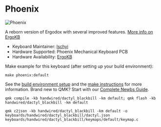 # Phoenix

![Phoenix](https://imgur.com/adJiuMHl.jpg)

A reborn version of Ergodox with several improved features. [More info on ErgoKB](https://www.ergokb.tw/)

* Keyboard Maintainer: [lschyi](https://github.com/lschyi)  
* Hardware Supported: Phoenix Mechanical Keyboard PCB  
* Hardware Availability: [ErgoKB](https://www.ergokb.tw/products/phoenix/)

Make example for this keyboard (after setting up your build environment):

    make phoenix:default

See the [build environment setup](https://docs.qmk.fm/#/getting_started_build_tools) and the [make instructions](https://docs.qmk.fm/#/getting_started_make_guide) for more information. Brand new to QMK? Start with our [Complete Newbs Guide](https://docs.qmk.fm/#/newbs).


`qmk compile -kb handwired/dactyl_blackbill -km default; qmk flash -kb handwired/dactyl_blackbill -km default`

`qmk c2json -kb handwired/dactyl_blackbill -km default -o keyboards/handwired/dactyl_blackbill/dactyl.json keyboards/handwired/dactyl_blackbill/keymaps/default/keymap.c`
